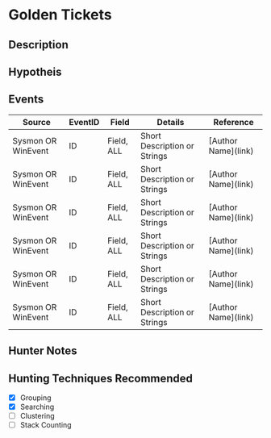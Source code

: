 # Golden Tickets
## Description


## Hypotheis


## Events

| Source | EventID | Field | Details | Reference | 
|--------|---------|-------|---------|-----------| 
| Sysmon OR WinEvent | ID | Field, ALL | Short Description or Strings | \[Author Name\](link) |
| Sysmon OR WinEvent | ID | Field, ALL | Short Description or Strings | \[Author Name\](link) |
| Sysmon OR WinEvent | ID | Field, ALL | Short Description or Strings | \[Author Name\](link) |
| Sysmon OR WinEvent | ID | Field, ALL | Short Description or Strings | \[Author Name\](link) |
| Sysmon OR WinEvent | ID | Field, ALL | Short Description or Strings | \[Author Name\](link) |
| Sysmon OR WinEvent | ID | Field, ALL | Short Description or Strings | \[Author Name\](link) |


## Hunter Notes


## Hunting Techniques Recommended

- [x] Grouping
- [x] Searching
- [ ] Clustering
- [ ] Stack Counting
